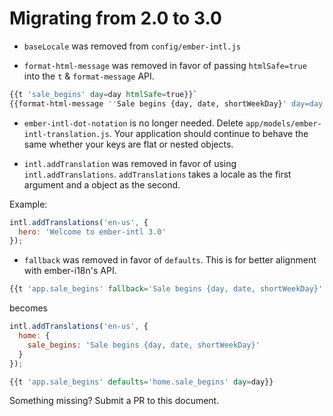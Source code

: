 # Migrating from 2.0 to 3.0

- `baseLocale` was removed from `config/ember-intl.js`

- `format-html-message` was removed in favor of passing `htmlSafe=true` into the `t` & `format-message` API.

```hbs
{{t 'sale_begins' day=day htmlSafe=true}}`
{{format-html-message ''Sale begins {day, date, shortWeekDay}' day=day htmlSafe=true}}
```

- `ember-intl-dot-notation` is no longer needed. Delete `app/models/ember-intl-translation.js`. Your application should continue to behave the same whether your keys are flat or nested objects.

- `intl.addTranslation` was removed in favor of using `intl.addTranslations`. `addTranslations` takes a locale as the first argument and a object as the second.

Example:

```js
intl.addTranslations('en-us', {
  hero: 'Welcome to ember-intl 3.0'
});
```

- `fallback` was removed in favor of `defaults`. This is for better alignment with ember-i18n's API.

```hbs
{{t 'app.sale_begins' fallback='Sale begins {day, date, shortWeekDay}' day=day}}
```

becomes

```js
intl.addTranslations('en-us', {
  home: {
    sale_begins: 'Sale begins {day, date, shortWeekDay}'
  }
});
```

```hbs
{{t 'app.sale_begins' defaults='home.sale_begins' day=day}}
```

Something missing? Submit a PR to this document.
